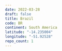 ```yaml
---
date: 2022-03-28
draft: false
title: Brazil
code: BR
continent: South America
latitude: "-14.235004"
longitude: "-51.92528"
repo_count: 1
---
```



